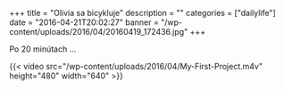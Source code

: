 +++
title = "Olivia sa bicykluje"
description = ""
categories = ["dailylife"]
date = "2016-04-21T20:02:27"
banner = "/wp-content/uploads/2016/04/20160419_172436.jpg"
+++

Po 20 minútach ...

{{< video src="/wp-content/uploads/2016/04/My-First-Project.m4v" height="480" width="640" >}}

